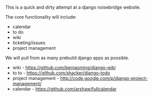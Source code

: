 This is a quick and dirty attempt at a django noisebridge website.

The core functionality will include:
 - calendar
 - to do
 - wiki
 - ticketing/issues
 - project management

We will pull from as many prebuild django apps as possible.
 - wiki - https://github.com/benjaoming/django-wiki
 - to to - https://github.com/shacker/django-todo
 - project management - http://code.google.com/p/django-project-management/
 - calendar - https://github.com/arshaw/fullcalendar

